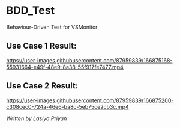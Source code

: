 # BDD_Test
Behaviour-Driven Test for VSMonitor

## Use Case 1 Result:

https://user-images.githubusercontent.com/87959839/166875168-55931664-e49f-48e9-8a38-55f917fe7477.mp4


## Use Case 2 Result:

https://user-images.githubusercontent.com/87959839/166875200-c308cec0-724a-46e6-ba8c-5eb75ce2cb3c.mp4


*Written by Lasiya Priyan*
